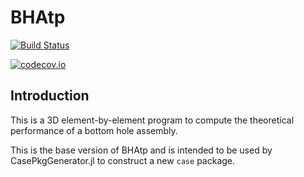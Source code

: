 # BHAtp

[![Build Status](https://travis-ci.org/BottomHoleAssemblyAnalysis/BHAtp.jl.svg?branch=master)](https://travis-ci.org/BottomHoleAssemblyAnalysis/BHAtp.jl)

[![codecov.io](http://codecov.io/github/BottomHoleAssemblyAnalysis/BHAtp.jl/coverage.svg?branch=master)](http://codecov.io/github/BottomHoleAssemblyAnalysis/BHAtp.jl?branch=master)

## Introduction

This is a 3D element-by-element program to compute the theoretical performance of a bottom hole assembly.

This is the base version of BHAtp and is intended to be used by CasePkgGenerator.jl to construct a new `case` package.
